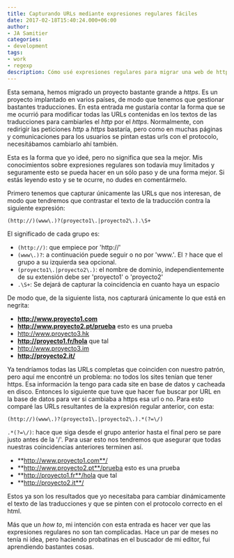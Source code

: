 ```yaml
---
title: Capturando URLs mediante expresiones regulares fáciles
date: 2017-02-18T15:40:24.000+06:00
author:
- JA Samitier
categories:
- development
tags:
- work
- regexp
description: Cómo usé expresiones regulares para migrar una web de http a https
---
```


Esta semana, hemos migrado un proyecto bastante grande a _https_. Es un proyecto implantado en varios países, de modo que tenemos que gestionar bastantes traducciones. En esta entrada me gustaría contar la forma que se me ocurrió para modificar todas las URLs contenidas en los textos de las traducciones para cambiarles el _http_ por el _https_. Normalmente, con redirigir las peticiones _http_ a _https_ bastaría, pero como en muchas páginas y comunicaciones para los usuarios se pintan estas urls con el protocolo, necesitábamos cambiarlo ahí también.

Esta es la forma que yo ideé, pero no significa que sea la mejor. Mis conocimientos sobre expresiones regulares son todavía muy limitados y seguramente esto se pueda hacer en un sólo paso y de una forma mejor. Si estás leyendo esto y se te ocurre, no dudes en comentármelo.

Primero tenemos que capturar únicamente las URLs que nos interesan, de modo que tendremos que contrastar el texto de la traducción contra la siguiente expresión:

`(http://)(www\.)?(proyecto1\.|proyecto2\.).\S+`

El significado de cada grupo es:

- `(http://)`: que empiece por 'http://'
- `(www\.)?`: a continuación puede seguir o no por 'www.'. El `?` hace que el grupo a su izquierda sea opcional.
- `(proyecto1\.|proyecto2\.)`: el nombre de dominio, independientemente de su extensión debe ser 'proyecto1' o 'proyecto2'
- `.\S+`: Se dejará de capturar la coincidencia en cuanto haya un espacio

De modo que, de la siguiente lista, nos capturará únicamente lo que está en negrita:

- **http://www.proyecto1.com**
- **http://www.proyecto2.pt/prueba** esto es una prueba
- http://www.proyecto3.hk
- **http://proyecto1.fr/hola** que tal
- http://www.proyecto3.im
- **http://proyecto2.it/**

Ya tendríamos todas las URLs completas que coinciden con nuestro patrón, pero aquí me encontré un problema: no todos los sites tenían que tener https. Esa información la tengo para cada site en base de datos y cacheada en disco. Entonces lo siguiente que tuve que hacer fue buscar por URL en la base de datos para ver si cambiaba a https esa url o no. Para esto comparé las URLs resultantes de la expresión regular anterior, con esta:

`(http://)(www\.)?(proyecto1\.|proyecto2\.).*(?=\/)`

`.*(?=\/)`: hace que siga desde el grupo anterior hasta el final pero se pare justo antes de la '/'. Para usar esto nos tendremos que asegurar que todas nuestras coincidencias anteriores terminen así.

- **http://www.proyecto1.com**/
- **http://www.proyecto2.pt**/prueba esto es una prueba
- **http://proyecto1.fr**/hola que tal
- **http://proyecto2.it**/

Estos ya son los resultados que yo necesitaba para cambiar dinámicamente el texto de las traducciones y que se pinten con el protocolo correcto en el html.

Más que un _how to_, mi intención con esta entrada es hacer ver que las expresiones regulares no son tan complicadas. Hace un par de meses no tenía ni idea, pero haciendo probatinas en el buscador de mi editor, fui aprendiendo bastantes cosas.
